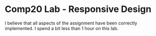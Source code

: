 # Comp20 Lab - Responsive Design

I believe that all aspects of the assignment have been correctly implemented.
I spend a bit less than 1 hour on this lab.